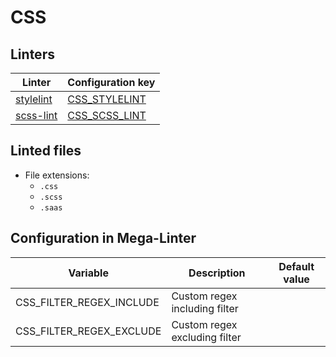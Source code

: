 <!-- markdownlint-disable MD003 MD020 MD033 MD041 -->
<!-- Generated by .automation/build.py, please do not update manually -->
<!-- Instead, update descriptor file at https://github.com/nvuillam/mega-linter/tree/master/megalinter/descriptors/css.yml -->
# CSS

## Linters

| Linter                        | Configuration key                 |
|-------------------------------|-----------------------------------|
| [stylelint](css_stylelint.md) | [CSS_STYLELINT](css_stylelint.md) |
| [scss-lint](css_scss_lint.md) | [CSS_SCSS_LINT](css_scss_lint.md) |

## Linted files

- File extensions:
  - `.css`
  - `.scss`
  - `.saas`

## Configuration in Mega-Linter

| Variable                 | Description                   | Default value |
|--------------------------|-------------------------------|---------------|
| CSS_FILTER_REGEX_INCLUDE | Custom regex including filter |               |
| CSS_FILTER_REGEX_EXCLUDE | Custom regex excluding filter |               |

